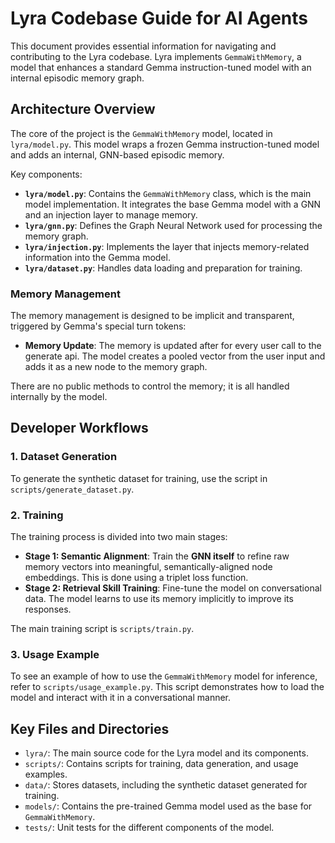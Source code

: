 # Lyra Codebase Guide for AI Agents

This document provides essential information for navigating and contributing to the Lyra codebase. Lyra implements `GemmaWithMemory`, a model that enhances a standard Gemma instruction-tuned model with an internal episodic memory graph.

## Architecture Overview

The core of the project is the `GemmaWithMemory` model, located in `lyra/model.py`. This model wraps a frozen Gemma instruction-tuned model and adds an internal, GNN-based episodic memory.

Key components:
- **`lyra/model.py`**: Contains the `GemmaWithMemory` class, which is the main model implementation. It integrates the base Gemma model with a GNN and an injection layer to manage memory.
- **`lyra/gnn.py`**: Defines the Graph Neural Network used for processing the memory graph.
- **`lyra/injection.py`**: Implements the layer that injects memory-related information into the Gemma model.
- **`lyra/dataset.py`**: Handles data loading and preparation for training.

### Memory Management

The memory management is designed to be implicit and transparent, triggered by Gemma's special turn tokens:
- **Memory Update**: The memory is updated after for every user call to the generate api. The model creates a pooled vector from the user input and adds it as a new node to the memory graph.

There are no public methods to control the memory; it is all handled internally by the model.

## Developer Workflows

### 1. Dataset Generation

To generate the synthetic dataset for training, use the script in `scripts/generate_dataset.py`.

### 2. Training

The training process is divided into two main stages:

- **Stage 1: Semantic Alignment**: Train the **GNN itself** to refine raw memory vectors into meaningful, semantically-aligned node embeddings. This is done using a triplet loss function.
- **Stage 2: Retrieval Skill Training**: Fine-tune the model on conversational data. The model learns to use its memory implicitly to improve its responses.

The main training script is `scripts/train.py`.

### 3. Usage Example

To see an example of how to use the `GemmaWithMemory` model for inference, refer to `scripts/usage_example.py`. This script demonstrates how to load the model and interact with it in a conversational manner.

## Key Files and Directories

- `lyra/`: The main source code for the Lyra model and its components.
- `scripts/`: Contains scripts for training, data generation, and usage examples.
- `data/`: Stores datasets, including the synthetic dataset generated for training.
- `models/`: Contains the pre-trained Gemma model used as the base for `GemmaWithMemory`.
- `tests/`: Unit tests for the different components of the model.
